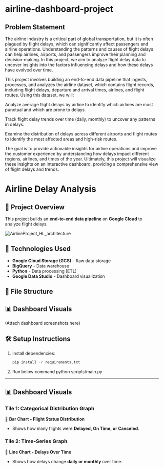 # airline-dashboard-project

## Problem Statement
The airline industry is a critical part of global transportation, but it is often plagued by flight delays, which can significantly affect passengers and airline operations. Understanding the patterns and causes of flight delays can help airlines, airports, and passengers improve their planning and decision-making. In this project, we aim to analyze flight delay data to uncover insights into the factors influencing delays and how these delays have evolved over time.

This project involves building an end-to-end data pipeline that ingests, processes, and analyzes the airline dataset, which contains flight records, including flight delays, departure and arrival times, airlines, and flight routes. Using this dataset, we will:

Analyze average flight delays by airline to identify which airlines are most punctual and which are prone to delays.

Track flight delay trends over time (daily, monthly) to uncover any patterns in delays.

Examine the distribution of delays across different airports and flight routes to identify the most affected areas and high-risk routes.

The goal is to provide actionable insights for airline operations and improve the customer experience by understanding how delays impact different regions, airlines, and times of the year. Ultimately, this project will visualize these insights on an interactive dashboard, providing a comprehensive view of flight delays and trends.

# Airline Delay Analysis

## 🚀 Project Overview
This project builds an **end-to-end data pipeline** on **Google Cloud** to analyze flight delays.

![AirlineProject_HL_architecture](https://github.com/user-attachments/assets/c08b3fcc-9694-41bf-a698-1575002fca26)

## 🔧 Technologies Used
- **Google Cloud Storage (GCS)** - Raw data storage
- **BigQuery** - Data warehouse
- **Python** - Data processing (ETL)
- **Google Data Studio** - Dashboard visualization

## 📂 File Structure


## 📊 Dashboard Visuals
(Attach dashboard screenshots here)

## 🛠️ Setup Instructions
1. Install dependencies:  
   ```bash
   pip install -r requirements.txt

2. Run below command
python scripts/main.py



---

## **📊 Dashboard Visuals**  

### **Tile 1: Categorical Distribution Graph**
🔹 **Bar Chart - Flight Status Distribution**  
- Shows how many flights were **Delayed, On Time, or Canceled**.  

### **Tile 2: Time-Series Graph**
🔹 **Line Chart - Delays Over Time**  
- Shows how delays change **daily or monthly** over time.  






